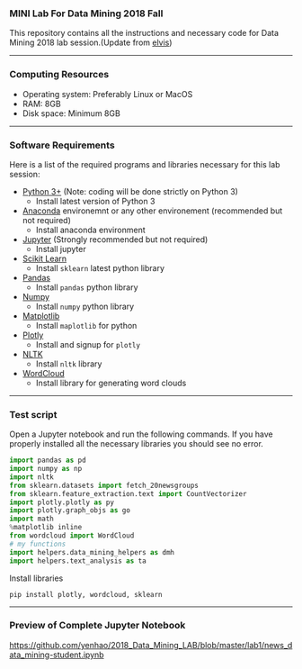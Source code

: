 ### MINI Lab For Data Mining 2018 Fall 
This repository contains all the instructions and necessary code for Data Mining 2018 lab session.(Update from [elvis](https://github.com/omarsar/data_mining_2017_fall_lab))

---

### Computing Resources
- Operating system: Preferably Linux or MacOS
- RAM: 8GB
- Disk space: Minimum 8GB

---
### Software Requirements
Here is a list of the required programs and libraries necessary for this lab session:
- [Python 3+](https://www.python.org/download/releases/3.0/) (Note: coding will be done strictly on Python 3)
    - Install latest version of Python 3
- [Anaconda](https://www.anaconda.com/download/) environemnt or any other environement (recommended but not required)
    - Install anaconda environment
- [Jupyter](http://jupyter.org/) (Strongly recommended but not required)
    - Install jupyter
- [Scikit Learn](http://scikit-learn.org/stable/index.html)
    - Install `sklearn` latest python library
- [Pandas](http://pandas.pydata.org/)
    - Install `pandas` python library
- [Numpy](http://www.numpy.org/)
    - Install `numpy` python library
- [Matplotlib](https://matplotlib.org/)
    - Install `maplotlib` for python
- [Plotly](https://plot.ly/)
    - Install and signup for `plotly`
- [NLTK](http://www.nltk.org/)
    - Install `nltk` library
- [WordCloud](https://github.com/amueller/word_cloud)
    - Install library for generating word clouds

---
### Test script
Open a Jupyter notebook and run the following commands. If you have properly installed all the necessary libraries you should see no error.
```python
import pandas as pd
import numpy as np
import nltk
from sklearn.datasets import fetch_20newsgroups
from sklearn.feature_extraction.text import CountVectorizer
import plotly.plotly as py
import plotly.graph_objs as go
import math
%matplotlib inline
from wordcloud import WordCloud
# my functions
import helpers.data_mining_helpers as dmh
import helpers.text_analysis as ta
```
Install libraries
```
pip install plotly, wordcloud, sklearn
```
---
### Preview of Complete Jupyter Notebook
https://github.com/yenhao/2018_Data_Mining_LAB/blob/master/lab1/news_data_mining-student.ipynb

